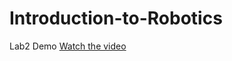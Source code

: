 # Introduction-to-Robotics

Lab2 Demo
[Watch the video](https://drive.google.com/file/d/1qNeSU_71l1t8RWKd4SeCPuunBtxHNFX7/view?usp=drive_link)
